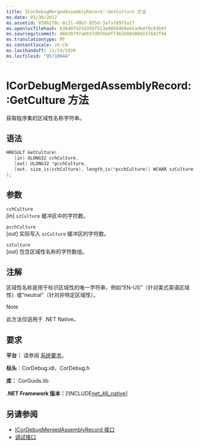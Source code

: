 ```yaml
---
title: ICorDebugMergedAssemblyRecord::GetCulture 方法
ms.date: 03/30/2017
ms.assetid: 030b2f8c-8c21-40b7-855d-3afa78975a17
ms.openlocfilehash: 636d0fd25d345f513e00504b9eb5adb4f0c03b0f
ms.sourcegitcommit: d8020797a6657d0fbbdff362b80300815f682f94
ms.translationtype: MT
ms.contentlocale: zh-CN
ms.lasthandoff: 11/24/2020
ms.locfileid: "95710644"
---
```

# <a name="icordebugmergedassemblyrecordgetculture-method"></a>ICorDebugMergedAssemblyRecord::GetCulture 方法

获取程序集的区域性名称字符串。  
  
## <a name="syntax"></a>语法  
  
```cpp  
HRESULT GetCulture(  
   [in] ULONG32 cchCulture,
   [out] ULONG32 *pcchCulture,
   [out, size_is(cchCulture), length_is(*pcchCulture)] WCHAR szCulture[]  
);  
```  
  
## <a name="parameters"></a>参数  

 `cchCulture`  
 [in] `szCulture` 缓冲区中的字符数。  
  
 `pcchCulture`  
 [out] 实际写入 `szCulture` 缓冲区的字符数。  
  
 `szCulture`  
 [out] 包含区域性名称的字符数组。  
  
## <a name="remarks"></a>注解  

 区域性名称是用于标识区域性的唯一字符串，例如“EN-US”（针对美式英语区域性）或“neutral”（针对非特定区域性）。  
  
> [!NOTE]
> 此方法仅适用于 .NET Native。  
  
## <a name="requirements"></a>要求  

 **平台：** 请参阅 [系统要求](../../get-started/system-requirements.md)。  
  
 **标头**：CorDebug.idl、CorDebug.h  
  
 **库：** CorGuids.lib  
  
 **.NET Framework 版本：**[!INCLUDE[net_46_native](../../../../includes/net-46-native-md.md)]  
  
## <a name="see-also"></a>另请参阅

- [ICorDebugMergedAssemblyRecord 接口](icordebugmergedassemblyrecord-interface.md)
- [调试接口](debugging-interfaces.md)
